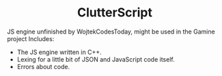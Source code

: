 <h1 align=center>ClutterScript</h1>

JS engine unfinished by WojtekCodesToday, might be used in the Gamine project
Includes:
* The JS engine written in C++.
* Lexing for a little bit of JSON and JavaScript code itself.
* Errors about code.
